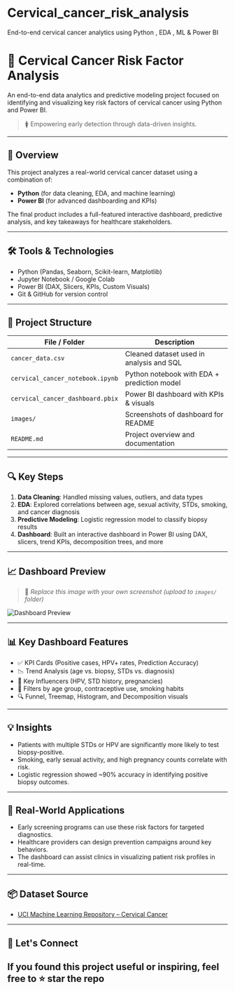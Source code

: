 # Cervical_cancer_risk_analysis
End-to-end cervical cancer analytics using Python , EDA , ML & Power BI
# 🧬 Cervical Cancer Risk Factor Analysis

An end-to-end data analytics and predictive modeling project focused on identifying and visualizing key risk factors of cervical cancer using Python and Power BI.

> 🚺 Empowering early detection through data-driven insights.

---

## 📌 Overview

This project analyzes a real-world cervical cancer dataset using a combination of:
- **Python** (for data cleaning, EDA, and machine learning)
- **Power BI** (for advanced dashboarding and KPIs)

The final product includes a full-featured interactive dashboard, predictive analysis, and key takeaways for healthcare stakeholders.

---

## 🛠️ Tools & Technologies

- Python (Pandas, Seaborn, Scikit-learn, Matplotlib)
- Jupyter Notebook / Google Colab
- Power BI (DAX, Slicers, KPIs, Custom Visuals)
- Git & GitHub for version control

---

## 📁 Project Structure

| File / Folder | Description |
|---------------|-------------|
| `cancer_data.csv` | Cleaned dataset used in analysis and SQL |
| `cervical_cancer_notebook.ipynb` | Python notebook with EDA + prediction model |
| `cervical_cancer_dashboard.pbix` | Power BI dashboard with KPIs & visuals |
| `images/` | Screenshots of dashboard for README |
| `README.md` | Project overview and documentation |

---

## 🔍 Key Steps

1. **Data Cleaning**: Handled missing values, outliers, and data types
2. **EDA**: Explored correlations between age, sexual activity, STDs, smoking, and cancer diagnosis
3. **Predictive Modeling**: Logistic regression model to classify biopsy results
4. **Dashboard**: Built an interactive dashboard in Power BI using DAX, slicers, trend KPIs, decomposition trees, and more

---

## 📈 Dashboard Preview

> 📸 _Replace this image with your own screenshot (upload to `images/` folder)_

![Dashboard Preview]()

---

## 📊 Key Dashboard Features

- ✅ KPI Cards (Positive cases, HPV+ rates, Prediction Accuracy)
- 📉 Trend Analysis (age vs. biopsy, STDs vs. diagnosis)
- 🧠 Key Influencers (HPV, STD history, pregnancies)
- 📍 Filters by age group, contraceptive use, smoking habits
- 🔍 Funnel, Treemap, Histogram, and Decomposition visuals

---

## 💡 Insights

- Patients with multiple STDs or HPV are significantly more likely to test biopsy-positive.
- Smoking, early sexual activity, and high pregnancy counts correlate with risk.
- Logistic regression showed ~90% accuracy in identifying positive biopsy outcomes.

---

## 🧠 Real-World Applications

- Early screening programs can use these risk factors for targeted diagnostics.
- Healthcare providers can design prevention campaigns around key behaviors.
- The dashboard can assist clinics in visualizing patient risk profiles in real-time.

---

## 📦 Dataset Source

- [UCI Machine Learning Repository – Cervical Cancer](https://archive.ics.uci.edu/ml/datasets/Cervical+Cancer+Behavior+Risk)

---

## 🤝 Let's Connect

If you found this project useful or inspiring, feel free to ⭐ star the repo 
---

